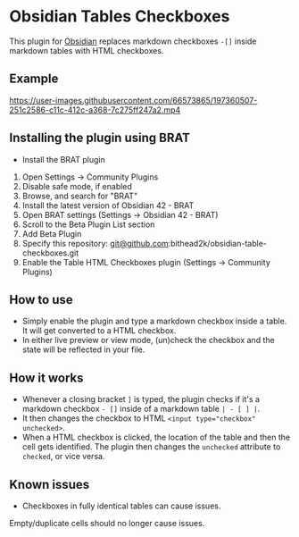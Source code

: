 # Obsidian Tables Checkboxes
This plugin for [Obsidian](https://obsidian.md) replaces markdown checkboxes `-[]` inside markdown tables with HTML checkboxes.

## Example
https://user-images.githubusercontent.com/66573865/197360507-251c2586-c11c-412c-a368-7c275ff247a2.mp4


## Installing the plugin using BRAT

- Install the BRAT plugin
1. Open Settings -> Community Plugins
2. Disable safe mode, if enabled
3. Browse, and search for "BRAT"
4. Install the latest version of Obsidian 42 - BRAT
5. Open BRAT settings (Settings -> Obsidian 42 - BRAT)
6. Scroll to the Beta Plugin List section
7. Add Beta Plugin
8. Specify this repository: git@github.com:bithead2k/obsidian-table-checkboxes.git
9. Enable the Table HTML Checkboxes plugin (Settings -> Community Plugins)

## How to use

- Simply enable the plugin and type a markdown checkbox inside a table. It will get converted to a HTML checkbox.
- In either live preview or view mode, (un)check the checkbox and the state will be reflected in your file.

## How it works

- Whenever a closing bracket `]` is typed, the plugin checks if it's a markdown checkbox `- []` inside of a markdown table `| - [ ] |`.
- It then changes the checkbox to HTML `<input type="checkbox" unchecked>`.
- When a HTML checkbox is clicked, the location of the table and then the cell gets identified. The plugin then changes the `unchecked` attribute to `checked`, or vice versa.

## Known issues
- Checkboxes in fully identical tables can cause issues.

Empty/duplicate cells should no longer cause issues.
